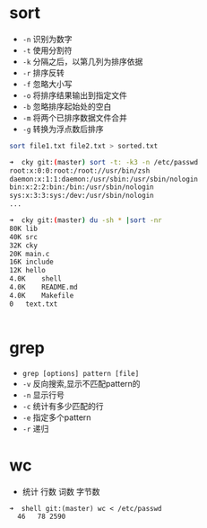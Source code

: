 # sort
- `-n` 识别为数字
- `-t` 使用分割符
- `-k` 分隔之后，以第几列为排序依据
- `-r` 排序反转
- `-f` 忽略大小写
- `-o` 将排序结果输出到指定文件
- `-b` 忽略排序起始处的空白
- `-m` 将两个已排序数据文件合并
- `-g` 转换为浮点数后排序
```bash
sort file1.txt file2.txt > sorted.txt

➜  cky git:(master) sort -t: -k3 -n /etc/passwd
root:x:0:0:root:/root://usr/bin/zsh
daemon:x:1:1:daemon:/usr/sbin:/usr/sbin/nologin
bin:x:2:2:bin:/bin:/usr/sbin/nologin
sys:x:3:3:sys:/dev:/usr/sbin/nologin
...

➜  cky git:(master) du -sh * |sort -nr
80K	lib
40K	src
32K	cky
20K	main.c
16K	include
12K	hello
4.0K	shell
4.0K	README.md
4.0K	Makefile
0	text.txt



```

# grep
- `grep [options] pattern [file]`
- `-v` 反向搜索,显示不匹配pattern的
- `-n` 显示行号
- `-c` 统计有多少匹配的行
- `-e` 指定多个pattern
- `-r` 递归

# wc
- 统计 行数 词数 字节数
```
➜  shell git:(master) wc < /etc/passwd
  46   78 2590
```
